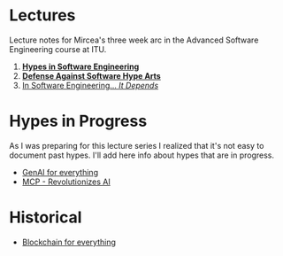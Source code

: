 
# Lectures

Lecture notes for Mircea's three week arc in the Advanced Software Engineering course at ITU.

1. **[Hypes in Software Engineering](./1-hypes.md)**
2. **[Defense Against Software Hype Arts](./2-defense.md)**
3. [In Software Engineering... *It Depends*]()

# Hypes in Progress

As I was preparing for this lecture series I realized that it's not easy to document past hypes. I'll add here info about hypes that are in progress. 

- [GenAI for everything](cases/gen-ai-everything)
- [MCP - Revolutionizes AI](cases/mcp)

# Historical
- [Blockchain for everything](cases/blockchain)


